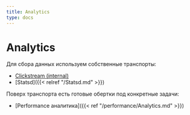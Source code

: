 ```yaml
---
title: Analytics
type: docs
---
```


# Analytics

Для сбора данных используем собственные транспорты:

- [Clickstream (internal)](http://links.k.avito.ru/HF)
- [Statsd]({{< relref "/Statsd.md" >}})

Поверх транспорта есть готовые обертки под конкретные задачи:

- [Performance аналитика]({{< ref "/performance/Analytics.md" >}})
